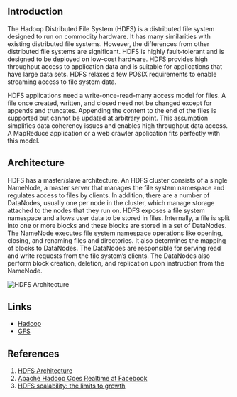 ## Introduction

The Hadoop Distributed File System (HDFS) is a distributed file system designed to run on commodity hardware. It has many similarities with existing distributed file systems.
However, the differences from other distributed file systems are significant.
HDFS is highly fault-tolerant and is designed to be deployed on low-cost hardware.
HDFS provides high throughput access to application data and is suitable for applications that have large data sets.
HDFS relaxes a few POSIX requirements to enable streaming access to file system data.

HDFS applications need a write-once-read-many access model for files. 
A file once created, written, and closed need not be changed except for appends and truncates. 
Appending the content to the end of the files is supported but cannot be updated at arbitrary point. 
This assumption simplifies data coherency issues and enables high throughput data access. 
A MapReduce application or a web crawler application fits perfectly with this model.

## Architecture

HDFS has a master/slave architecture. An HDFS cluster consists of a single NameNode, a master server that manages the file system namespace and regulates access to files by clients. 
In addition, there are a number of DataNodes, usually one per node in the cluster, which manage storage attached to the nodes that they run on. 
HDFS exposes a file system namespace and allows user data to be stored in files. Internally, a file is split into one or more blocks and these blocks are stored in a set of DataNodes. 
The NameNode executes file system namespace operations like opening, closing, and renaming files and directories. It also determines the mapping of blocks to DataNodes. 
The DataNodes are responsible for serving read and write requests from the file system’s clients. The DataNodes also perform block creation, deletion, and replication upon instruction from the NameNode.


![HDFS Architecture](https://hadoop.apache.org/docs/stable/hadoop-project-dist/hadoop-hdfs/images/hdfsarchitecture.png)

## Links

- [Hadoop](/docs/CS/Java/Hadoop/Hadoop.md)
- [GFS](/docs/CS/Distributed/GFS.md)

## References

1. [HDFS Architecture](https://hadoop.apache.org/docs/stable/hadoop-project-dist/hadoop-hdfs/HdfsDesign.html)
2. [Apache Hadoop Goes Realtime at Facebook](https://www.cse.fau.edu/~xqzhu/courses/Resources/Apachehadoop.pdf)
2. [HDFS scalability: the limits to growth](http://c59951.r51.cf2.rackcdn.com/5424-1908-shvachko.pdf)